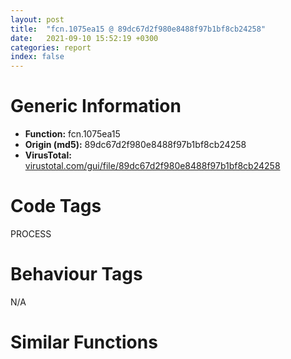 ```yaml
---
layout: post
title:  "fcn.1075ea15 @ 89dc67d2f980e8488f97b1bf8cb24258"
date:   2021-09-10 15:52:19 +0300
categories: report
index: false
---
```


# Generic Information
- **Function:** fcn.1075ea15
- **Origin (md5):** 89dc67d2f980e8488f97b1bf8cb24258
- **VirusTotal:** [virustotal.com/gui/file/89dc67d2f980e8488f97b1bf8cb24258][virustotal_ref]

# Code Tags
<span class="tag" id="PROCESS">PROCESS</span>


# Behaviour Tags
<span class="bhv-tag" id="na">N/A</span>

# Similar Functions
<script type="text/javascript" src="https://www.gstatic.com/charts/loader.js"></script>
<script type="text/javascript">

    google.charts.load('current', {'packages':['corechart']});
    google.charts.setOnLoadCallback(drawChart);

    function drawChart() {
    var data = new google.visualization.DataTable();
        data.addColumn('number', 'X');
        data.addColumn('number', 'Y');
        data.addColumn({type: 'string', role: 'tooltip', 'p': {'html': true}});
        data.addColumn({'type': 'string', 'role': 'style'});
        
        data.addRows([
    [-24.466039657592773, -6490.19775390625, '<b><a href="/report/fcn.1075ea15@89dc67d2f980e8488f97b1bf8cb24258">fcn.1075ea15</a><br>@89dc67d2f980e8488f97b1bf8cb24258</b><br>pop ebx<br>lea ebx, [ebx+0x12090]<br>call ebx<br>jg 0x1075ea78<br>mov eax, 0x4dc7b592<br>lea eax, [eax+0x1436f676]<br>lea edx, [eax+edx]<br>pop eax<br>mov dword[esp+4], edx<br>pop edx<br>call dword[sym.imp.KERNEL32.dll_OpenProcess]<br>push ebp<br>mov ebp, eax<br>mov edi, 0x7b2d103e<br>lea edi, [edi-0x3ddb7ffa]<br>call fcn.10777cfc<br>adc byte<br>and byte[edx+eax*8], 0xe8<br>stosb byte<br>xchg edx, eax<br>add dword[eax], eax<br>jmp 0x1075eabc<br>sbb ch, byte[esi-0x43b2611]<br>mov ebp, 0xf24d3c09<br>mov edx, 0xee10a717<br>mov edx, 0xf24d3c09<br>mov edx, 0x7bd89e17<br>mov edx, 0x4423ac23<br>sar byte[ebp+0x47699376], cl<br>and byte[ecx-0x7502bf11], dh<br>jecxz 0x1075ea43<br>les esp, [eax]<br>ret 0xdd29<br>mov edx, 0xf09c1003<br>mov edx, 0xf24d3c02<br>mov edx, 0xedab1a34<br>mov edx, 0xf09c1010<br>mov edx, 0xee10a717<br>mov edx, 0xee10a70c<br>mov edx, 0xee10a723<br>mov edx, 0xeef9bf0e<br>mov edx, 0x6d03e809<br>add bh, bl<br>popfd <br>cmpsd dword[esi], dword<br>les edi, [ecx]<br>xchg edx, eax<br>cld <br>mov ebp, 0xf872ad0e<br>mov ebp, 0xfb193d23<br>mov ebp, 0xfb193d02<br>mov ebp, 0xfb193d0c<br>mov ebp, 0xfc923909<br>mov ebp, 0xfb193d17<br>mov ebp, 0xf889af10<br>mov ebp, 0x754fdf34<br>test byte[eax], dl<br>pushfd <br><eoc> ', 'point { fill-color: #e0440e; }'],
[24.4660701751709, 6490.19775390625, '<b><a href="/report/fcn.10a5987f@89dc67d2f980e8488f97b1bf8cb24258">fcn.10a5987f</a><br>@89dc67d2f980e8488f97b1bf8cb24258</b><br>ror byte[eax+eax*8+0x547b6963], cl<br>mov dword[0x2356e1e5], eax<br>mov ebx, 0xc900b31a<br>movsb byte<br>in al, 0xed<br>xchg al, dh<br>aam 0x8c<br>lahf <br>in eax, 0x93<br>jns 0x10a5990f<br>rcr byte[edx+0x1b6963d0], cl<br>fild word[edx]<br>in eax, 0xf6<br>popal <br>jecxz 0x10a59898<br>cmp dword[esi+0x2c], ebx<br>mov esi, 0xa5f0d71a<br>test byte[ecx], dh<br>in al, 0x87<br>sal dword[ebp-0x457df8af], 1<br>sbb al, byte[ebp+0xb]<br>cmp ebx, esp<br>std <br>mov ebp, 0xede4a4ce<br>xchg al, dh<br>aam 0x8c<br>lahf <br>in eax, 0x93<br>jns 0x10a59942<br>rcl byte[ebx-0x38], cl<br>arpl word[ecx+0x3a], bp<br>and al, 0xa4<br>in eax, 0xd4<br>fsubr qword[esi+edi*4]<br>aam 0xdc<br>sub al, 0xbe<br>sbb al, 0xba<br>rol ecx, 1<br>lcall 0x7ad5, 0x69dc1f1c<br>lea ecx, [ebx-0x42]<br>sbb al, 0xcd<br>add eax, 0x479d184<br>inc edx<br>lds ebx, [edx+0x2a4f6f1c]<br>mov esi, 0x73af8e1c<br>ror byte[edi-0x3395ff43], cl<br>stosd dword<br>jns 0x10a598d8<br>js 0x10a59908<br>sbb esp, dword[ebp-0x2d865434]<br>imul edi<br>out dx, eax<br>bound ebp, qword[ecx+0x37]<br>jbe 0x10a59988<br>sar dh, cl<br>and al, 0x17<br>movsd dword<br>rol dword[ecx], 1<br>in al, dx<br>fadd st(3), st(0)<br>dec esi<br>call fcn.10a5a1df<br>add byte[eax], al<br>add byte[ebx+0x53], bh<br>xchg edx, eax<br>or byte[eax], al<br>add byte[eax], al<br>add byte[eax], al<br>jnp 0x10a599a5<br>lea esi, [ebp-0x30]<br>mov dword[ebp-0x14], edi<br>call fcn.100038eb<br>mov edi, dword[eax+0x14]<br>push 4<br>push eax<br>mov eax, 0x4efb96ee<br>lea eax, [eax-0x4efb66ee]<br>xchg dword[esp], eax<br>inc edi<br>jmp 0x10a921bf<br>mov dword[esp+8], ecx<br>pop ecx<br>pop dword[esp+8]<br>push edx<br>mov edx, dword[esp]<br>push edx<br>mov dword[esp+4], 0x38a7bea6<br>push eax<br>mov eax, dword[esp+0xc]<br>mov dword[esp], eax<br>pop eax<br>pop edx<br>cmpsd dword[esi], dword<br>cmp byte[eax-0x75], dl<br>test byte[esp+ecx], ah<br>add byte[eax], al<br>add byte[ecx+0x5a582404], cl<br>pushfd <br>lea esp, [esp+0xc]<br>push ebx<br>mov ebx, dword[esp]<br>pushfd <br>call 0x10a599c7<br>jns 0x10a59949<br>add al, 0x24<br>hlt <br>push edi<br>push 0<br>push eax<br>call fcn.10109950<br>add esp, 0xc<br>push ebx<br>push ebx<br>call 0x10a81741<br>js 0x10a8179d<br>lea ebx, [ebx-0x1a43]<br>jmp ebx<br>pop ds<br>mov ebx, 0x73d8dc1c<br>sal byte[ecx+ecx*2+0x61], cl<br>imul edx, dword[edx+0x36efe618], 0x16f08447<br>pop ss<br>mov esi, 0x20240308<br>mov ebx, 0x6a736e08<br>cli <br>out 0x76, eax<br>out 0xea, eax<br>add edi, esi<br>sub al, 0xbe<br>and ch, bl<br>imul ebp, ebp, 0x76e722f0<br>out 0xea, eax<br>push ss<br>pop ss<br>mov esi, 0x251a431f<br>mov ebx, 0x78b2691c<br>sal byte[esi], cl<br>dec ecx<br>popal <br>imul edx, dword[edx+0x36efe618], 0xd8f08447<br>into <br>sub eax, 0xee4d22be<br>and bh, byte[ebx+0x2356e11f]<br>mov ebx, 0xcebdfd22<br>movsb byte<br>jae 0x10a8184b<br>xor eax, 0x47<br>pop es<br>cmpsd dword[esi], dword<br>in eax, 0x75<br>sub al, 0xac<br>retf 0xc871<br>in eax, 0x2d<br>sar dword[ecx-0x2e], 0xef<br>push eax<br>popal <br>imul ebx, dword[edi+0x14], 0x61f6e5a6<br>jecxz 0x10a81843<br>cmp dword[0x8b37be2f], edi<br>cwde <br>mov dword[0x879bf384], eax<br>rol dword[edi], 1<br>mov dh, 5<br>cmp byte[edx+0x3b0b4537], 0xdc<br>mov bl, 0<br>leave <br>movsb byte<br>dec edx<br>cmpsb byte[esi], byte<br>xor al, 0x71<br>and byte[ebp+0x737993e5], 0xd2<br>test al, 0x48<br>popal <br>imul esp, dword[0xd4e5a3c7], 0x1bbe2cdc<br>xor eax, 0x1b9ac2ad<br>push es<br>pop es<br>lodsb al, byte[esi]<br>mov ebp, 0x86a9ef1b<br>rcl edx, 1<br>add al, 0x42<br>lds ebx, [edx+0x30430c1b]<br>mov esi, 0x79abcc1b<br>rol byte[eax+0x2b6961a1], cl<br>mov dword[0x3893d279], eax<br>sbb byte[ebp-0x2e29c907], ah<br>sub ch, bh<br>popal <br>imul edx, dword[eax-0x252d84d8], 0x86a51733<br>pop edx<br>enter 0x31a4, 0xffffffffffffffe4<br>xchg ecx, edx<br>and byte[0x1bbb22fb], bl<br>push eax<br>hlt <br>push edi<br>push 0<br>call dword[sym.imp.KERNEL32.dll_VirtualAlloc]<br>mov dword[ebp-0x10], eax<br>test eax, eax<br>je fcn.10a77406<br>jmp 0x10a8172d<br><eoc> ', 'null'],

        ]);

    var options = {
        title: 'Similarity Plot',
        legend: 'none',
        colors: ['#dedbd9', '#e6693e', '#ec8f6e', '#f3b49f', '#f6c7b6'],
        tooltip: {isHtml: true, trigger: 'both'},
        explorer: {
        actions: ["dragToZoom", "rightClickToReset"],
        },
        chartArea: {
        width: '80%',
        height: '80%'
        },
        width: '100%',
        height: '100%'
    };

    var chart = new google.visualization.ScatterChart(document.getElementById('chart_div'));

    chart.draw(data, options);
    }
    
</script>


<div id="chart_div" style="width: 100%px; height: 100%;"></div>

# Disassembled Code
{% highlight nasm %}

pop ebx
lea ebx, [ebx+0x12090]
call ebx
jg 0x1075ea78
mov eax, 0x4dc7b592
lea eax, [eax+0x1436f676]
lea edx, [eax+edx]
pop eax
mov dword[esp+4], edx
pop edx
call dword[sym.imp.KERNEL32.dll_OpenProcess]
push ebp
mov ebp, eax
mov edi, 0x7b2d103e
lea edi, [edi-0x3ddb7ffa]
call fcn.10777cfc
adc byte
and byte[edx+eax*8], 0xe8
stosb byte
xchg edx, eax
add dword[eax], eax
jmp 0x1075eabc
sbb ch, byte[esi-0x43b2611]
mov ebp, 0xf24d3c09
mov edx, 0xee10a717
mov edx, 0xf24d3c09
mov edx, 0x7bd89e17
mov edx, 0x4423ac23
sar byte[ebp+0x47699376], cl
and byte[ecx-0x7502bf11], dh
jecxz 0x1075ea43
les esp, [eax]
ret 0xdd29
mov edx, 0xf09c1003
mov edx, 0xf24d3c02
mov edx, 0xedab1a34
mov edx, 0xf09c1010
mov edx, 0xee10a717
mov edx, 0xee10a70c
mov edx, 0xee10a723
mov edx, 0xeef9bf0e
mov edx, 0x6d03e809
add bh, bl
popfd
cmpsd dword[esi], dword
les edi, [ecx]
xchg edx, eax
cld
mov ebp, 0xf872ad0e
mov ebp, 0xfb193d23
mov ebp, 0xfb193d02
mov ebp, 0xfb193d0c
mov ebp, 0xfc923909
mov ebp, 0xfb193d17
mov ebp, 0xf889af10
mov ebp, 0x754fdf34
test byte[eax], dl
pushfd

{% endhighlight %}

[virustotal_ref]: https://www.virustotal.com/gui/file/89dc67d2f980e8488f97b1bf8cb24258